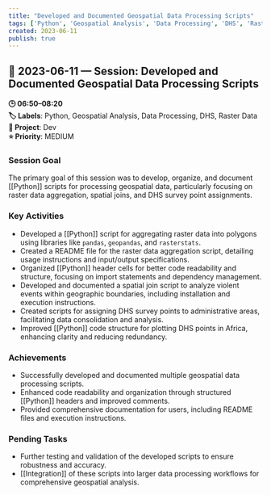 ```yaml
---
title: "Developed and Documented Geospatial Data Processing Scripts"
tags: ['Python', 'Geospatial Analysis', 'Data Processing', 'DHS', 'Raster Data']
created: 2023-06-11
publish: true
---
```


## 📅 2023-06-11 — Session: Developed and Documented Geospatial Data Processing Scripts

**🕒 06:50–08:20**  
**🏷️ Labels**: Python, Geospatial Analysis, Data Processing, DHS, Raster Data  
**📂 Project**: Dev  
**⭐ Priority**: MEDIUM  


### Session Goal
The primary goal of this session was to develop, organize, and document [[Python]] scripts for processing geospatial data, particularly focusing on raster data aggregation, spatial joins, and DHS survey point assignments.

### Key Activities
- Developed a [[Python]] script for aggregating raster data into polygons using libraries like `pandas`, `geopandas`, and `rasterstats`.
- Created a README file for the raster data aggregation script, detailing usage instructions and input/output specifications.
- Organized [[Python]] header cells for better code readability and structure, focusing on import statements and dependency management.
- Developed and documented a spatial join script to analyze violent events within geographic boundaries, including installation and execution instructions.
- Created scripts for assigning DHS survey points to administrative areas, facilitating data consolidation and analysis.
- Improved [[Python]] code structure for plotting DHS points in Africa, enhancing clarity and reducing redundancy.

### Achievements
- Successfully developed and documented multiple geospatial data processing scripts.
- Enhanced code readability and organization through structured [[Python]] headers and improved comments.
- Provided comprehensive documentation for users, including README files and execution instructions.

### Pending Tasks
- Further testing and validation of the developed scripts to ensure robustness and accuracy.
- [[Integration]] of these scripts into larger data processing workflows for comprehensive geospatial analysis.
